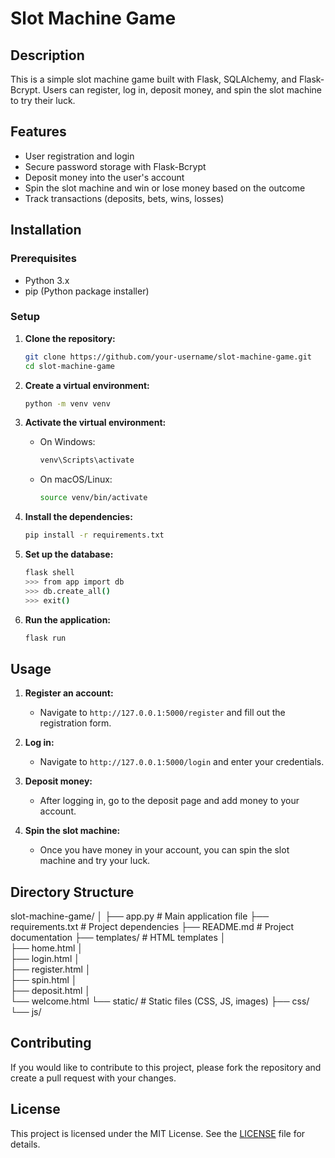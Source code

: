 # Slot Machine Game

## Description
This is a simple slot machine game built with Flask, SQLAlchemy, and Flask-Bcrypt. Users can register, log in, deposit money, and spin the slot machine to try their luck.

## Features
- User registration and login
- Secure password storage with Flask-Bcrypt
- Deposit money into the user's account
- Spin the slot machine and win or lose money based on the outcome
- Track transactions (deposits, bets, wins, losses)

## Installation

### Prerequisites
- Python 3.x
- pip (Python package installer)

### Setup

1. **Clone the repository:**
    ```sh
    git clone https://github.com/your-username/slot-machine-game.git
    cd slot-machine-game
    ```

2. **Create a virtual environment:**
    ```sh
    python -m venv venv
    ```

3. **Activate the virtual environment:**
    - On Windows:
        ```sh
        venv\Scripts\activate
        ```
    - On macOS/Linux:
        ```sh
        source venv/bin/activate
        ```

4. **Install the dependencies:**
    ```sh
    pip install -r requirements.txt
    ```

5. **Set up the database:**
    ```sh
    flask shell
    >>> from app import db
    >>> db.create_all()
    >>> exit()
    ```

6. **Run the application:**
    ```sh
    flask run
    ```

## Usage

1. **Register an account:**
    - Navigate to `http://127.0.0.1:5000/register` and fill out the registration form.

2. **Log in:**
    - Navigate to `http://127.0.0.1:5000/login` and enter your credentials.

3. **Deposit money:**
    - After logging in, go to the deposit page and add money to your account.

4. **Spin the slot machine:**
    - Once you have money in your account, you can spin the slot machine and try your luck.

## Directory Structure
slot-machine-game/ │ 
├── app.py                # Main application file 
├── requirements.txt      # Project dependencies
├── README.md             # Project documentation
├── templates/            # HTML templates │  
├── home.html │   
├── login.html │   
├── register.html │   
├── spin.html │   
├── deposit.html │   
└── welcome.html
└── static/               # Static files (CSS, JS, images) 
├── css/ 
└── js/
## Contributing
If you would like to contribute to this project, please fork the repository and create a pull request with your changes.

## License
This project is licensed under the MIT License. See the [LICENSE](LICENSE) file for details.
